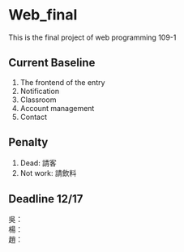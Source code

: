 # Web_final
This is the final project of web programming 109-1

## Current Baseline

1. The frontend of the entry
2. Notification
3. Classroom
4. Account management
5. Contact

## Penalty

1. Dead: 請客
2. Not work: 請飲料

## Deadline 12/17

吳：  
楊：  
趙：  
